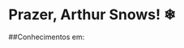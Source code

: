 # Prazer, Arthur Snows! ❄

##Conhecimentos em:
<link rel="stylesheet" type='text/css' href="https://cdn.jsdelivr.net/gh/devicons/devicon@latest/devicon.min.css"/>
<link rel="stylesheet" type='text/css' href="https://cdn.jsdelivr.net/gh/devicons/devicon@latest/devicon.min.css" />


<!--
**Tuzinho-cn/Tuzinho-cn** is a ✨ _special_ ✨ repository because its `README.md` (this file) appears on your GitHub profile.


Here are some ideas to get you started:

- 🔭 I’m currently working on ...
- 🌱 I’m currently learning ...
- 👯 I’m looking to collaborate on ...
- 🤔 I’m looking for help with ...
- 💬 Ask me about ...
- 📫 How to reach me: ...
- 😄 Pronouns: ...
- ⚡ Fun fact: ...
-->
